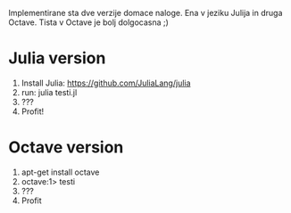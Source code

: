 Implementirane sta dve verzije domace naloge. Ena v jeziku Julija in druga Octave. Tista v Octave je bolj dolgocasna ;)

Julia version
==============
1. Install Julia: https://github.com/JuliaLang/julia
2. run: julia testi.jl
3. ???
4. Profit!

Octave version
==============
1. apt-get install octave
2. octave:1> testi
3. ???
4. Profit
